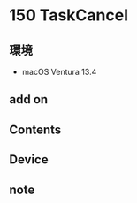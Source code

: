 # 150 TaskCancel #

## 環境 ##
*	macOS Ventura 13.4

## add on ##

## Contents ##

## Device ##

## note ##



